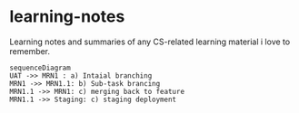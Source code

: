 # learning-notes
Learning notes and summaries  of any CS-related learning material i love to remember.



```mermaid
sequenceDiagram
UAT ->> MRN1 : a) Intaial branching
MRN1 ->> MRN1.1: b) Sub-task brancing
MRN1.1 ->> MRN1: c) merging back to feature
MRN1.1 ->> Staging: c) staging deployment



```

<!--stackedit_data:
eyJoaXN0b3J5IjpbMTE3OTIyOTkyMV19
-->